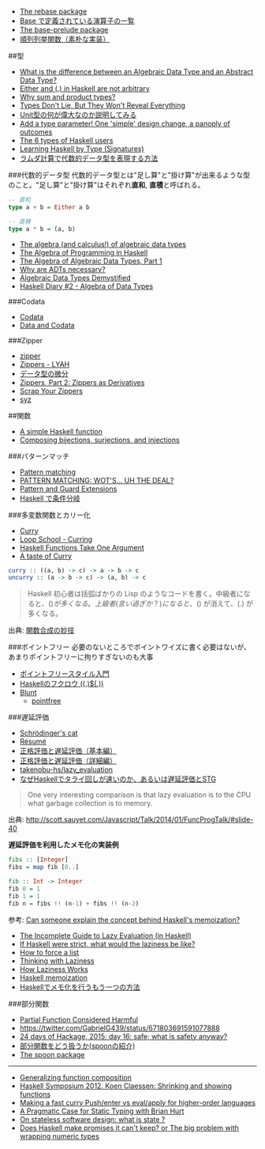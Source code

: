 * [The rebase package](http://hackage.haskell.org/package/rebase)
* [Base で定義されている演算子の一覧](http://hackage.haskell.org/package/acme-operators/docs/Acme-Operators-Base.html)
* [The base-prelude package](https://hackage.haskell.org/package/base-prelude)
* [順列列挙関数（素朴な実装）](http://qiita.com/nobsun/items/babd28fe81ba3b9f304f)

##型
* [What is the difference between an Algebraic Data Type and an Abstract Data Type?](http://www.reddit.com/r/haskell/comments/38grqx/what_is_the_difference_between_an_algebraic_data/)
* [Either and (,) in Haskell are not arbitrary](http://bitemyapp.com/posts/2015-10-19-either-is-not-arbitrary.html)
* [Why sum and product types?](http://charlieharvey.org.uk/page/sum_and_product_types)
* [Types Don't Lie, But They Won't Reveal Everything](http://www.cli-nerd.com/2016/01/18/types-dont-lie-but-they-dont-reveal-everything.html)
* [Unit型の何が偉大なのか説明してみる](http://qiita.com/alucky0707/items/a677e5c9850aa765dd55)
* [Add a type parameter! One 'simple' design change, a panoply of outcomes](https://www.youtube.com/watch?v=BHjIl81HgfE)
* [The 6 types of Haskell users](http://rickdzekman.com/thoughts/the-6-types-of-haskell-users/)
* [Learning Haskell by Type (Signatures)](http://holger-peters.de/haskell-by-types.html)
* [ラムダ計算で代数的データ型を表現する方法](http://d.hatena.ne.jp/syamino/20120524/p1)

###代数的データ型
代数的データ型とは"足し算"と"掛け算"が出来るような型のこと。"足し算"と"掛け算"はそれぞれ**直和**, **直積**と呼ばれる。

```hs
-- 直和
type a + b = Either a b

-- 直積
type a * b = (a, b)
```

* [The algebra (and calculus!) of algebraic data types](https://codewords.recurse.com/issues/three/algebra-and-calculus-of-algebraic-data-types)
* [The Algebra of Programming in Haskell](http://www.cs.ox.ac.uk/research/pdt/ap/dgp/workshop2004/oliveira.pdf)
* [The Algebra of Algebraic Data Types, Part 1](http://chris-taylor.github.io/blog/2013/02/10/the-algebra-of-algebraic-data-types/)
* [Why are ADTs necessary?](http://www.reddit.com/r/haskell/comments/2z1n16/why_are_adts_necessary/)
* [Algebraic Data Types Demystified](http://blog.haskellformac.com/blog/algebraic-data-types-demystified)
* [Haskell Diary #2 - Algebra of Data Types](http://akashagrawal.me/haskell-diary-2-algebraic-data-types/)

###Codata
* [Codata](http://types2004.lri.fr/SLIDES/altenkirch.pdf)
* [Data and Codata](http://blog.sigfpe.com/2007/07/data-and-codata.html)

###Zipper
* [zipper](https://hackage.haskell.org/package/zipper)
* [Zippers - LYAH](http://learnyouahaskell.com/zippers)
* [データ型の微分](http://ja.wikibooks.org/wiki/Haskell/Zippers#.E3.83.87.E3.83.BC.E3.82.BF.E5.9E.8B.E3.81.AE.E5.BE.AE.E5.88.86)
* [Zippers, Part 2: Zippers as Derivatives](https://pavpanchekha.com/blog/zippers/derivative.html)
* [Scrap Your Zippers](http://michaeldadams.org/papers/scrap_your_zippers/ScrapYourZippers-2010.pdf)
* [syz](https://hackage.haskell.org/package/syz)

##関数
* [A simple Haskell function](http://neilmitchell.blogspot.jp/2016/01/a-simple-haskell-function.html)
* [Composing bijections, surjections, and injections](https://gist.github.com/rampion/f20ffd6386269e6f7e41fae15d208e12)

###パターンマッチ
* [Pattern matching](http://mbps.hatenablog.com/entry/2014/10/04/010000)
* [PATTERN MATCHING: WOT'S... UH THE DEAL?](http://www.stackbuilders.com/news/pattern-matching-wot-s-uh-the-deal)
* [Pattern and Guard Extensions](https://www.fpcomplete.com/school/to-infinity-and-beyond/pick-of-the-week/guide-to-ghc-extensions/pattern-and-guard-extensions)
* [Haskell で条件分岐](http://qiita.com/rooooomania/items/1623e5b981a30fbc8427)

###多変数関数とカリー化
* [Curry](https://ro-che.info/ccc/10)
* [Loop School - Curring](http://school.looprecur.com/?video=122330958)
* [Haskell Functions Take One Argument](http://tonymorris.github.io/blog/posts/haskell-functions-take-one-argument/)
* [A taste of Curry](https://jeltsch.wordpress.com/2013/04/27/a-taste-of-curry/)

```haskell
curry :: ((a, b) -> c) -> a -> b -> c
uncurry :: (a -> b -> c) -> (a, b) -> c
```

> Haskell 初心者は括弧ばかりの Lisp のようなコードを書く。中級者になると、($) が多くなる。上級者(言い過ぎか？)になると、($) が消えて、(.) が多くなる。

出典: [関数合成の妙技](http://d.hatena.ne.jp/kazu-yamamoto/20100702/1278036842)

###ポイントフリー
必要のないところでポイントワイズに書く必要はないが、あまりポイントフリーに拘りすぎないのも大事

* [ポイントフリースタイル入門](http://d.hatena.ne.jp/melpon/20111031/1320024473)
* [Haskellのフクロウ ((.)$(.))](http://uid0130.blogspot.jp/2014/11/haskell_17.html)
* [Blunt](https://blunt.herokuapp.com/)
  * [pointfree](https://hackage.haskell.org/package/pointfree)

###遅延評価
* [Schrödinger's cat](https://ro-che.info/ccc/4)
* [Résumé](https://ro-che.info/ccc/11)
* [正格評価と遅延評価（基本編）](http://qiita.com/ruicc/items/07143c9e78c697227706)
* [正格評価と遅延評価（詳細編）](http://qiita.com/ruicc/items/31a269f93404268d80d7)
* [takenobu-hs/lazy_evaluation](https://github.com/takenobu-hs/lazy_evaluation)
* [なぜHaskellでタライ回しが速いのか、あるいは遅延評価とSTG](http://qiita.com/ruicc/items/b8b3c61a12baa1af3c69)

> One very interesting comparison is that lazy evaluation is to the CPU what garbage collection is to memory.

出典: <http://scott.sauyet.com/Javascript/Talk/2014/01/FuncProgTalk/#slide-40>

**遅延評価を利用したメモ化の実装例**

```haskell
fibs :: [Integer]
fibs = map fib [0..]

fib :: Int -> Integer
fib 0 = 1
fib 1 = 1
fib n = fibs !! (n-1) + fibs !! (n-2)
```

参考: [Can someone explain the concept behind Haskell's memoization?](http://programmers.stackexchange.com/questions/220746/can-someone-explain-the-concept-behind-haskells-memoization)

* [The Incomplete Guide to Lazy Evaluation (in Haskell)](https://hackhands.com/guide-lazy-evaluation-haskell/)
* [If Haskell were strict, what would the laziness be like?](http://nikita-volkov.github.io/if-haskell-were-strict/)
* [How to force a list](https://ro-che.info/articles/2015-05-28-force-list)
* [Thinking with Laziness](http://begriffs.com/posts/2015-06-17-thinking-with-laziness.html)
* [How Laziness Works](http://two-wrongs.com/how-laziness-works)
* [Haskell memoization](http://lukahorvat.github.io/programming/2014/11/18/haskell-memoization/)
* [Haskellでメモ化を行うもう一つの方法](http://d.hatena.ne.jp/tanakh/20100411)

###部分関数
* [Partial Function Considered Harmful](http://tanakh.jp/posts/2011-12-25-partial-function-considered-harmful.html)
* <https://twitter.com/GabrielG439/status/671803691591077888>
* [24 days of Hackage, 2015: day 16: safe; what is safety anyway?](http://conscientiousprogrammer.com/blog/2015/12/16/24-days-of-hackage-2015-day-16-safe-what-is-safety-anyway/)
* [部分関数をどう扱うか(spoonの紹介)](http://qiita.com/techno-tanoC/items/1b725713cd01bdf83b40)
* [The spoon package](https://hackage.haskell.org/package/spoon)

---

* [Generalizing function composition](http://jaspervdj.be/posts/2014-10-17-generalizing-function-composition.html)
* [Haskell Symposium 2012. Koen Claessen: Shrinking and showing functions](https://www.youtube.com/watch?v=CH8UQJiv9Q4)
* [Making a fast curry Push/enter vs eval/apply for higher-order languages](http://citeseerx.ist.psu.edu/viewdoc/download?doi=10.1.1.134.9317&rep=rep1&type=pdf)
* [A Pragmatic Case for Static Typing with Brian Hurt](https://vimeo.com/72870631)
* [On stateless software design: what is state ?](http://www.leonmergen.com/code/2015/12/04/on-stateless-software-design-what-is-state.html)
* [Does Haskell make promises it can't keep? or The big problem with wrapping numeric types](https://gist.github.com/tdoris/de36d2306edc5d6e9e7d#file-promises-md)
